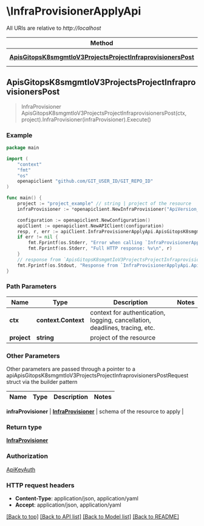 # \InfraProvisionerApplyApi

All URIs are relative to *http://localhost*

Method | HTTP request | Description
------------- | ------------- | -------------
[**ApisGitopsK8smgmtIoV3ProjectsProjectInfraprovisionersPost**](InfraProvisionerApplyApi.md#ApisGitopsK8smgmtIoV3ProjectsProjectInfraprovisionersPost) | **Post** /apis/gitops.k8smgmt.io/v3/projects/{project}/infraprovisioners | 



## ApisGitopsK8smgmtIoV3ProjectsProjectInfraprovisionersPost

> InfraProvisioner ApisGitopsK8smgmtIoV3ProjectsProjectInfraprovisionersPost(ctx, project).InfraProvisioner(infraProvisioner).Execute()





### Example

```go
package main

import (
    "context"
    "fmt"
    "os"
    openapiclient "github.com/GIT_USER_ID/GIT_REPO_ID"
)

func main() {
    project := "project_example" // string | project of the resource
    infraProvisioner := *openapiclient.NewInfraProvisioner("ApiVersion_example", "Kind_example", *openapiclient.NewMetadata("Name_example", "Project_example"), *openapiclient.NewInfraProvisionerSpec(openapiclient.InfraProvisionerSpec_config{TerrafromConfig: openapiclient.NewTerrafromConfig("Version_example")}, *openapiclient.NewFile("Name_example"), "Repository_example", "Revision_example", "Type_example")) // InfraProvisioner | schema of the resource to apply

    configuration := openapiclient.NewConfiguration()
    apiClient := openapiclient.NewAPIClient(configuration)
    resp, r, err := apiClient.InfraProvisionerApplyApi.ApisGitopsK8smgmtIoV3ProjectsProjectInfraprovisionersPost(context.Background(), project).InfraProvisioner(infraProvisioner).Execute()
    if err != nil {
        fmt.Fprintf(os.Stderr, "Error when calling `InfraProvisionerApplyApi.ApisGitopsK8smgmtIoV3ProjectsProjectInfraprovisionersPost``: %v\n", err)
        fmt.Fprintf(os.Stderr, "Full HTTP response: %v\n", r)
    }
    // response from `ApisGitopsK8smgmtIoV3ProjectsProjectInfraprovisionersPost`: InfraProvisioner
    fmt.Fprintf(os.Stdout, "Response from `InfraProvisionerApplyApi.ApisGitopsK8smgmtIoV3ProjectsProjectInfraprovisionersPost`: %v\n", resp)
}
```

### Path Parameters


Name | Type | Description  | Notes
------------- | ------------- | ------------- | -------------
**ctx** | **context.Context** | context for authentication, logging, cancellation, deadlines, tracing, etc.
**project** | **string** | project of the resource | 

### Other Parameters

Other parameters are passed through a pointer to a apiApisGitopsK8smgmtIoV3ProjectsProjectInfraprovisionersPostRequest struct via the builder pattern


Name | Type | Description  | Notes
------------- | ------------- | ------------- | -------------

 **infraProvisioner** | [**InfraProvisioner**](InfraProvisioner.md) | schema of the resource to apply | 

### Return type

[**InfraProvisioner**](InfraProvisioner.md)

### Authorization

[ApiKeyAuth](../README.md#ApiKeyAuth)

### HTTP request headers

- **Content-Type**: application/json, application/yaml
- **Accept**: application/json, application/yaml

[[Back to top]](#) [[Back to API list]](../README.md#documentation-for-api-endpoints)
[[Back to Model list]](../README.md#documentation-for-models)
[[Back to README]](../README.md)

